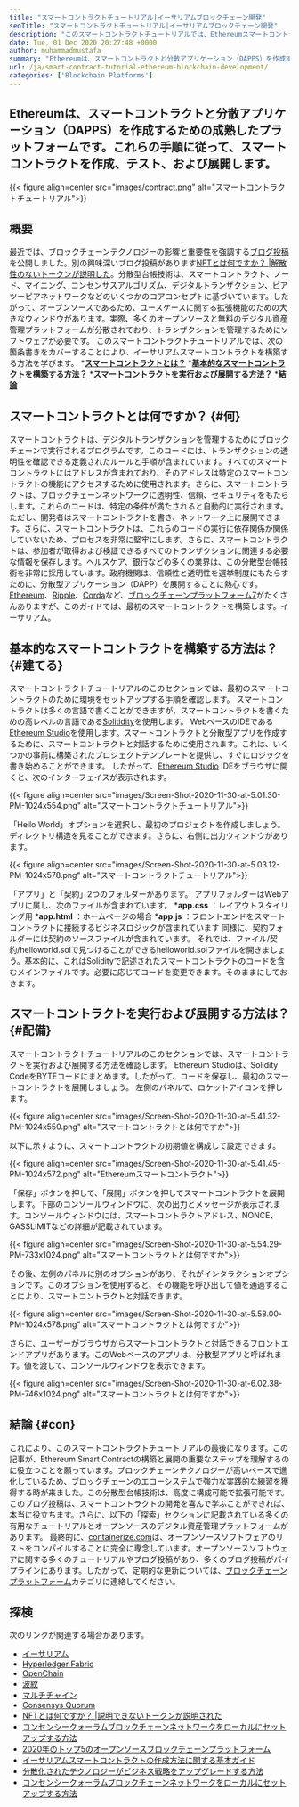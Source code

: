 ```yaml
---
title: "スマートコントラクトチュートリアル|イーサリアムブロックチェーン開発" 
seoTitle: "スマートコントラクトチュートリアル|イーサリアムブロックチェーン開発" 
description: "このスマートコントラクトチュートリアルでは、Ethereumスマートコントラクトを作成するための基本的な手順を詳しく説明しています。 Ethereumは、オープンソースで、安全な分散ブロックチェーンネットワークです。" 
date: Tue, 01 Dec 2020 20:27:48 +0000
author: muhammadmustafa
summary: "Ethereumは、スマートコントラクトと分散アプリケーション（DAPPS）を作成するための成熟したプラットフォームです。これらの手順に従って、スマートコントラクトを作成、テスト、および展開します。" 
url: /ja/smart-contract-tutorial-ethereum-blockchain-development/
categories: ['Blockchain Platforms']
---
```


## Ethereumは、スマートコントラクトと分散アプリケーション（DAPPS）を作成するための成熟したプラットフォームです。これらの手順に従って、スマートコントラクトを作成、テスト、および展開します。

{{< figure align=center src="images/contract.png" alt="スマートコントラクトチュートリアル">}}


## 概要
最近では、ブロックチェーンテクノロジーの影響と重要性を強調する[ブログ投稿][1]を公開しました。別の興味深いブログ投稿があります[NFTとは何ですか？ |解散性のないトークンが説明した][2]。分散型台帳技術は、スマートコントラクト、ノード、マイニング、コンセンサスアルゴリズム、デジタルトランザクション、ピアツーピアネットワークなどのいくつかのコアコンセプトに基づいています。したがって、オープンソースであるため、ユースケースに関する拡張機能のための大きなウィンドウがあります。実際、多くのオープンソースと無料のデジタル資産管理プラットフォームが分散されており、トランザクションを管理するためにソフトウェアが必要です。
このスマートコントラクトチュートリアルでは、次の箇条書きをカバーすることにより、イーサリアムスマートコントラクトを構築する方法を学びます。
  *[**スマートコントラクトとは？**][3]
  *[**基本的なスマートコントラクトを構築する方法？**][4]
  *[**スマートコントラクトを実行および展開する方法？**][5]
  *[**結論**][6]

## スマートコントラクトとは何ですか？   {#何}
スマートコントラクトは、デジタルトランザクションを管理するためにブロックチェーンで実行されるプログラムです。このコードには、トランザクションの透明性を確認できる定義されたルールと手順が含まれています。すべてのスマートコントラクトにはアドレスが含まれており、そのアドレスは特定のスマートコントラクトの機能にアクセスするために使用されます。さらに、スマートコントラクトは、ブロックチェーンネットワークに透明性、信頼、セキュリティをもたらします。これらのコードは、特定の条件が満たされると自動的に実行されます。
ただし、開発者はスマートコントラクトを書き、ネットワーク上に展開できます。さらに、スマートコントラクトは、これらのコードの実行に依存関係が関係していないため、プロセスを非常に堅牢にします。さらに、スマートコントラクトは、参加者が取得および検証できるすべてのトランザクションに関連する必要な情報を保存します。ヘルスケア、銀行などの多くの業界は、この分散型台帳技術を非常に採用しています。政府機関は、信頼性と透明性を選挙制度にもたらすために、分散型アプリケーション（DAPP）を展開することに熱心です。 [Ethereum][8]、[Ripple][9]、[Corda][10]など、[ブロックチェーンプラットフォーム][7][7]がたくさんありますが、このガイドでは、最初のスマートコントラクトを構築します。イーサリアム。

## 基本的なスマートコントラクトを構築する方法は？   {#建てる}
スマートコントラクトチュートリアルのこのセクションでは、最初のスマートコントラクトのために環境をセットアップする手順を確認します。
スマートコントラクトは多くの言語で書くことができますが、スマートコントラクトを書くための高レベルの言語である[Solitidity][11]を使用します。
WebベースのIDEである[Ethereum Studio][12]を使用します。スマートコントラクトと分散型アプリを作成するために、スマートコントラクトと対話するために使用されます。これは、いくつかの事前に構築されたプロジェクトテンプレートを提供し、すぐにロジックを書き始めることができます。
したがって、[Ethereum Studio][12] IDEをブラウザに開くと、次のインターフェイスが表示されます。

{{< figure align=center src="images/Screen-Shot-2020-11-30-at-5.01.30-PM-1024x554.png" alt="スマートコントラクトチュートリアル">}}

「Hello World」オプションを選択し、最初のプロジェクトを作成しましょう。ディレクトリ構造を見ることができます。さらに、右側に出力ウィンドウがあります。

{{< figure align=center src="images/Screen-Shot-2020-11-30-at-5.03.12-PM-1024x578.png" alt="スマートコントラクトチュートリアル">}}

「アプリ」と「契約」2つのフォルダーがあります。
アプリフォルダーはWebアプリに属し、次のファイルが含まれています。
  ***app.css** ：レイアウトスタイリング用
  ***app.html** ：ホームページの場合
  ***app.js** ：フロントエンドをスマートコントラクトに接続するビジネスロジックが含まれています
同様に、契約フォルダーには契約のソースファイルが含まれています。
それでは、ファイル/契約/helloworld.solで見つけることができるhelloworld.solファイルを開きましょう。基本的に、これはSolidityで記述されたスマートコントラクトのコードを含むメインファイルです。必要に応じてコードを変更できます。そのままにしておきます。

## スマートコントラクトを実行および展開する方法は？   {#配備}
スマートコントラクトチュートリアルのこのセクションでは、スマートコントラクトを実行および展開する方法を確認します。 Ethereum Studioは、Solidity CodeをBYTEコードにまとめます。したがって、コードを保存し、最初のスマートコントラクトを展開しましょう。
左側のパネルで、ロケットアイコンを押します。

{{< figure align=center src="images/Screen-Shot-2020-11-30-at-5.41.32-PM-1024x550.png" alt="スマートコントラクトとは何ですか">}}

以下に示すように、スマートコントラクトの初期値を構成して設定できます。

{{< figure align=center src="images/Screen-Shot-2020-11-30-at-5.41.45-PM-1024x572.png" alt="Ethereumスマートコントラクト">}}

「保存」ボタンを押して、「展開」ボタンを押してスマートコントラクトを展開します。下部のコンソールウィンドウに、次の出力とメッセージが表示されます。コンソールウィンドウには、スマートコントラクトアドレス、NONCE、GASSLIMITなどの詳細が記載されています。

{{< figure align=center src="images/Screen-Shot-2020-11-30-at-5.54.29-PM-733x1024.png" alt="スマートコントラクトとは何ですか">}}

その後、左側のパネルに別のオプションがあり、それがインタラクションオプションです。このオプションを使用すると、その機能を呼び出して値を通過することにより、スマートコントラクトと対話できます。

{{< figure align=center src="images/Screen-Shot-2020-11-30-at-5.58.00-PM-1024x578.png" alt="スマートコントラクトとは何ですか">}}

さらに、ユーザーがブラウザからスマートコントラクトと対話できるフロントエンドアプリがあります。このWebベースのアプリは、分散型アプリと呼ばれます。値を渡して、コンソールウィンドウを表示できます。

{{< figure align=center src="images/Screen-Shot-2020-11-30-at-6.02.38-PM-746x1024.png" alt="スマートコントラクトとは何ですか">}}


## 結論 {#con}
これにより、このスマートコントラクトチュートリアルの最後になります。この記事が、Ethereum Smart Contractの構築と展開の重要なステップを理解するのに役立つことを願っています。ブロックチェーンテクノロジーが高いペースで進化しているため、ブロックチェーンのエコーシステムで強力な実践的な練習を獲得する時が来ました。この分散型台帳技術は、高度に構成可能で拡張可能です。このブログ投稿は、スマートコントラクトの開発を喜んで学ぶことができれば、本当に役立ちます。さらに、以下の「探索」セクションに記載されている多くの有用なチュートリアルとオープンソースのデジタル資産管理プラットフォームがあります。
最終的に、[containerize.com][13]は、オープンソースソフトウェアのリストをコンパイルすることに完全に専念しています。オープンソースソフトウェアに関する多くのチュートリアルやブログ投稿があり、多くのブログ投稿がパイプラインにあります。したがって、定期的な更新については、[ブロックチェーンプラットフォーム][7]カテゴリに連絡してください。

## 探検
次のリンクが関連する場合があります。
  * [イーサリアム][8]
  * [Hyperledger Fabric][14]
  * [OpenChain][15]
  * [波紋][16]
  * [マルチチャイン][17]
  * [Consensys Quorum][18]
  * [NFTとは何ですか？ |説明できないトークンが説明された][2]
  * [コンセンシークォーラムブロックチェーンネットワークをローカルにセットアップする方法][19]
  * [2020年のトップ5のオープンソースブロックチェーンプラットフォーム][20]
  * [イーサリアムスマートコントラクトの作成方法に関する基本ガイド][21]
  * [分散化されたテクノロジーがビジネス戦略をアップグレードする方法][22]
  * [コンセンシークォーラムブロックチェーンネットワークをローカルにセットアップする方法][19]

  
[1]: https://blog.containerize.com/2020/11/27/how-blockchain-technology-can-upgrade-your-business-strategy/
[2]: https://blog.containerize.com/blockchain-platforms/what-is-nft-non-fungible-tokens-explained/
[3]: #what
[4]: #build
[5]: #deploy
[6]: #con
[7]: https://products.containerize.com/blockchain-platforms/
[8]: https://products.containerize.com/blockchain-platforms/ethereum
[9]: https://ripple.com/
[10]: https://www.corda.net/
[11]: https://docs.soliditylang.org/en/v0.7.4/
[12]: https://studio.ethereum.org/
[13]: https://www.containerize.com/
[14]: https://products.containerize.com/blockchain-platforms/hyperledger-fabric
[15]: https://products.containerize.com/blockchain-platforms/openchain
[16]: https://products.containerize.com/blockchain-platforms/ripple
[17]: https://products.containerize.com/blockchain-platforms/multichain
[18]: https://products.containerize.com/blockchain-platforms/consensys-quorum
[19]: https://blog.containerize.com/blockchain-platforms/how-to-setup-consensys-quorum-blockchain-network-locally/
[20]: https://blog.containerize.com/blockchain-platforms/top-5-open-source-blockchain-platforms-in-2020/
[21]: https://blog.containerize.com/
[22]: https://blog.containerize.com/2020/11/27/how-decentralized-technology-upgrades-your-business-strategy/
